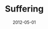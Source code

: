 ---
layout: music 
title: "Suffering"
series: "James: Putting Your Faith to Work"
date: 2012-05-01 
description: "Chuck Mingo talks about how trials strengthen our faith."
audio: "http://www.crossroads.net/players/media/hq/james_02.mp3"
audio-duration: "43:35"
src: "http://www.crossroads.net/players/media/mediumHz/James_190x110.jpg"
---